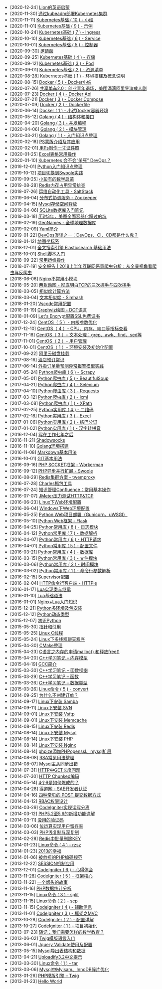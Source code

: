- [2020-12-24] [Lion的英语启蒙](posts%2F%E9%9A%8F%E7%AC%94%2FLion%E7%9A%84%E8%8B%B1%E8%AF%AD%E5%90%AF%E8%92%99.md)
- [2020-11-30] [通过kubeadm部署Kubernetes集群](posts%2Fkubernetes%2F%E9%80%9A%E8%BF%87kubeadm%E9%83%A8%E7%BD%B2Kubernetes%E9%9B%86%E7%BE%A4.md)
- [2020-11-11] [Kubernetes基础 ( 10 ) - 小结](posts%2Fkubernetes%2FKubernetes%E5%9F%BA%E7%A1%80+%28+10+%29+-+%E5%B0%8F%E7%BB%93.md)
- [2020-11-01] [Kubernetes基础 ( 9 ) - 示例](posts%2Fkubernetes%2FKubernetes%E5%9F%BA%E7%A1%80+%28+9+%29+-+%E7%A4%BA%E4%BE%8B.md)
- [2020-10-24] [Kubernetes基础 ( 7 ) - Ingress](posts%2Fkubernetes%2FKubernetes%E5%9F%BA%E7%A1%80+%28+7+%29+-+Ingress.md)
- [2020-10-10] [Kubernetes基础 ( 6 ) - Service](posts%2Fkubernetes%2FKubernetes%E5%9F%BA%E7%A1%80+%28+6+%29+-+Service.md)
- [2020-10-01] [Kubernetes基础 ( 5 ) - 控制器](posts%2Fkubernetes%2FKubernetes%E5%9F%BA%E7%A1%80+%28+5+%29+-+%E6%8E%A7%E5%88%B6%E5%99%A8.md)
- [2020-09-30] [邀请函](posts%2F%E9%9A%8F%E7%AC%94%2F%E9%82%80%E8%AF%B7%E5%87%BD.md)
- [2020-09-25] [Kubernetes基础 ( 4 ) - 存储](posts%2Fkubernetes%2FKubernetes%E5%9F%BA%E7%A1%80+%28+4+%29+-+%E5%AD%98%E5%82%A8.md)
- [2020-09-12] [Kubernetes基础 ( 3 ) - Pod](posts%2Fkubernetes%2FKubernetes%E5%9F%BA%E7%A1%80+%28+3+%29+-+Pod.md)
- [2020-09-01] [Kubernetes基础 ( 2 ) - 资源清单](posts%2Fkubernetes%2FKubernetes%E5%9F%BA%E7%A1%80+%28+2+%29+-+%E8%B5%84%E6%BA%90%E6%B8%85%E5%8D%95.md)
- [2020-08-28] [Kubernetes基础 ( 1 ) - 环境搭建及概念说明](posts%2Fkubernetes%2FKubernetes%E5%9F%BA%E7%A1%80+%28+1+%29+-+%E7%8E%AF%E5%A2%83%E6%90%AD%E5%BB%BA%E5%8F%8A%E6%A6%82%E5%BF%B5%E8%AF%B4%E6%98%8E.md)
- [2020-08-15] [Docker ( 5 ) - Docker小结](posts%2Fdocker%2FDocker+%28+5+%29+-+Docker%E5%B0%8F%E7%BB%93.md)
- [2020-07-26] [共享单车2.0：创业青年退场，美团滴滴阿里导演成人剧](posts%2F%E9%98%85%E8%AF%BB%2F%E5%85%B1%E4%BA%AB%E5%8D%95%E8%BD%A62.0%EF%BC%9A%E5%88%9B%E4%B8%9A%E9%9D%92%E5%B9%B4%E9%80%80%E5%9C%BA%EF%BC%8C%E7%BE%8E%E5%9B%A2%E6%BB%B4%E6%BB%B4%E9%98%BF%E9%87%8C%E5%AF%BC%E6%BC%94%E6%88%90%E4%BA%BA%E5%89%A7.md)
- [2020-07-23] [Docker ( 4 ) - Docker Api](posts%2Fdocker%2FDocker+%28+4+%29+-+Docker+Api.md)
- [2020-07-21] [Docker ( 3 ) - Docker Compose](posts%2Fdocker%2FDocker+%28+3+%29+-+Docker+Compose.md)
- [2020-07-09] [Docker ( 2 ) - Dockerfile](posts%2Fdocker%2FDocker+%28+2+%29+-+Dockerfile.md)
- [2020-06-14] [Docker ( 1 ) - 小试Docker容器环境](posts%2Fdocker%2FDocker+%28+1+%29+-+%E5%B0%8F%E8%AF%95Docker%E5%AE%B9%E5%99%A8%E7%8E%AF%E5%A2%83.md)
- [2020-05-12] [Golang ( 4 ) - 结构体和接口](posts%2Fgo%2FGolang+%28+4+%29+-+%E7%BB%93%E6%9E%84%E4%BD%93%E5%92%8C%E6%8E%A5%E5%8F%A3.md)
- [2020-04-20] [Golang ( 3 ) - 并发编程](posts%2Fgo%2FGolang+%28+3+%29+-+%E5%B9%B6%E5%8F%91%E7%BC%96%E7%A8%8B.md)
- [2020-04-06] [Golang ( 2 ) - 模块管理](posts%2Fgo%2FGolang+%28+2+%29+-+%E6%A8%A1%E5%9D%97%E7%AE%A1%E7%90%86.md)
- [2020-03-21] [Golang ( 1 ) - 入门知识点整理](posts%2Fgo%2FGolang+%28+1+%29+-+%E5%85%A5%E9%97%A8%E7%9F%A5%E8%AF%86%E7%82%B9%E6%95%B4%E7%90%86.md)
- [2020-02-18] [PS蒙版介绍及其应用](posts%2F%E5%B0%8F%E7%9F%A5%E8%AF%86%2FPS%E8%92%99%E7%89%88%E4%BB%8B%E7%BB%8D%E5%8F%8A%E5%85%B6%E5%BA%94%E7%94%A8.md)
- [2020-02-01] [用Ps制作一寸证件照](posts%2F%E5%B0%8F%E7%9F%A5%E8%AF%86%2F%E7%94%A8Ps%E5%88%B6%E4%BD%9C%E4%B8%80%E5%AF%B8%E8%AF%81%E4%BB%B6%E7%85%A7.md)
- [2020-01-25] [Excel表格常用操作](posts%2F%E5%B0%8F%E7%9F%A5%E8%AF%86%2FExcel%E8%A1%A8%E6%A0%BC%E5%B8%B8%E7%94%A8%E6%93%8D%E4%BD%9C.md)
- [2020-01-10] [Kubernetes 会不会“杀死” DevOps？](posts%2F%E9%98%85%E8%AF%BB%2FKubernetes+%E4%BC%9A%E4%B8%8D%E4%BC%9A%E2%80%9C%E6%9D%80%E6%AD%BB%E2%80%9D+DevOps%EF%BC%9F.md)
- [2019-12-01] [Python入门知识点整理](posts%2Fpython%2FPython%E5%85%A5%E9%97%A8%E7%9F%A5%E8%AF%86%E7%82%B9%E6%95%B4%E7%90%86.md)
- [2019-10-12] [项目切换到Swoole实践](posts%2Fphp%2F%E9%A1%B9%E7%9B%AE%E5%88%87%E6%8D%A2%E5%88%B0Swoole%E5%AE%9E%E8%B7%B5.md)
- [2019-09-25] [小彭有的数学启蒙](posts%2F%E9%9A%8F%E7%AC%94%2F%E5%B0%8F%E5%BD%AD%E6%9C%89%E7%9A%84%E6%95%B0%E5%AD%A6%E5%90%AF%E8%92%99.md)
- [2019-08-28] [Redis内存占用异常排查](posts%2Fredis%2FRedis%E5%86%85%E5%AD%98%E5%8D%A0%E7%94%A8%E5%BC%82%E5%B8%B8%E6%8E%92%E6%9F%A5.md)
- [2019-07-26] [运维自动化工具 - SaltStack](posts%2F%E8%BF%90%E7%BB%B4%2F%E8%BF%90%E7%BB%B4%E8%87%AA%E5%8A%A8%E5%8C%96%E5%B7%A5%E5%85%B7+-+SaltStack.md)
- [2019-06-04] [分布式协调服务 - Zookeeper](posts%2Fzookeeper%2F%E5%88%86%E5%B8%83%E5%BC%8F%E5%8D%8F%E8%B0%83%E6%9C%8D%E5%8A%A1+-+Zookeeper.md)
- [2019-04-15] [Mysql存储空间释放](posts%2Fmysql%2FMysql%E5%AD%98%E5%82%A8%E7%A9%BA%E9%97%B4%E9%87%8A%E6%94%BE.md)
- [2019-04-06] [SQLite数据库入门笔记](posts%2Fsqlite%2FSQLite%E6%95%B0%E6%8D%AE%E5%BA%93%E5%85%A5%E9%97%A8%E7%AC%94%E8%AE%B0.md)
- [2019-03-18] [历时3年，美图全面容器化踩过的坑](posts%2F%E9%98%85%E8%AF%BB%2F%E5%8E%86%E6%97%B63%E5%B9%B4%EF%BC%8C%E7%BE%8E%E5%9B%BE%E5%85%A8%E9%9D%A2%E5%AE%B9%E5%99%A8%E5%8C%96%E8%B8%A9%E8%BF%87%E7%9A%84%E5%9D%91.md)
- [2019-02-19] [GeoNames - 全球地理数据库](posts%2F%E5%B0%8F%E7%9F%A5%E8%AF%86%2FGeoNames+-+%E5%85%A8%E7%90%83%E5%9C%B0%E7%90%86%E6%95%B0%E6%8D%AE%E5%BA%93.md)
- [2019-02-09] [Yaml简介](posts%2F%E5%B8%B8%E7%94%A8%E8%BD%AF%E4%BB%B6%2FYaml%E7%AE%80%E4%BB%8B.md)
- [2019-01-22] [DevOps漫谈之一：DevOps、CI、CD都是什么鬼？](posts%2F%E9%98%85%E8%AF%BB%2FDevOps%E6%BC%AB%E8%B0%88%E4%B9%8B%E4%B8%80%EF%BC%9ADevOps%E3%80%81CI%E3%80%81CD%E9%83%BD%E6%98%AF%E4%BB%80%E4%B9%88%E9%AC%BC%EF%BC%9F.md)
- [2019-01-12] [地图坐标系](posts%2F%E5%B0%8F%E7%9F%A5%E8%AF%86%2F%E5%9C%B0%E5%9B%BE%E5%9D%90%E6%A0%87%E7%B3%BB.md)
- [2018-12-01] [全文搜索引擎 Elasticsearch 基础用法](posts%2Felasticsearch%2F%E5%85%A8%E6%96%87%E6%90%9C%E7%B4%A2%E5%BC%95%E6%93%8E+Elasticsearch+%E5%9F%BA%E7%A1%80%E7%94%A8%E6%B3%95.md)
- [2018-10-01] [Shell脚本入门](posts%2Fshell%2FShell%E8%84%9A%E6%9C%AC%E5%85%A5%E9%97%A8.md)
- [2018-09-22] [常用运维操作](posts%2F%E8%BF%90%E7%BB%B4%2F%E5%B8%B8%E7%94%A8%E8%BF%90%E7%BB%B4%E6%93%8D%E4%BD%9C.md)
- [2018-07-19] [安全报告 | 2018上半年互联网恶意爬虫分析：从全景视角看爬虫与反爬虫](posts%2F%E9%98%85%E8%AF%BB%2F%E5%AE%89%E5%85%A8%E6%8A%A5%E5%91%8A+%7C+2018%E4%B8%8A%E5%8D%8A%E5%B9%B4%E4%BA%92%E8%81%94%E7%BD%91%E6%81%B6%E6%84%8F%E7%88%AC%E8%99%AB%E5%88%86%E6%9E%90%EF%BC%9A%E4%BB%8E%E5%85%A8%E6%99%AF%E8%A7%86%E8%A7%92%E7%9C%8B%E7%88%AC%E8%99%AB%E4%B8%8E%E5%8F%8D%E7%88%AC%E8%99%AB.md)
- [2018-06-06] [Nginx不常用小模块](posts%2Flinux%2FNginx%E4%B8%8D%E5%B8%B8%E7%94%A8%E5%B0%8F%E6%A8%A1%E5%9D%97.md)
- [2018-05-20] [两张动图 - 彻底明白TCP的三次握手与四次挥手](posts%2F%E9%98%85%E8%AF%BB%2F%E4%B8%A4%E5%BC%A0%E5%8A%A8%E5%9B%BE+-+%E5%BD%BB%E5%BA%95%E6%98%8E%E7%99%BDTCP%E7%9A%84%E4%B8%89%E6%AC%A1%E6%8F%A1%E6%89%8B%E4%B8%8E%E5%9B%9B%E6%AC%A1%E6%8C%A5%E6%89%8B.md)
- [2018-03-05] [相似度计算方法](posts%2F%E7%AE%97%E6%B3%95%2F%E7%9B%B8%E4%BC%BC%E5%BA%A6%E8%AE%A1%E7%AE%97%E6%96%B9%E6%B3%95.md)
- [2018-03-04] [文本相似度 - Simhash](posts%2Fpython%2F%E6%96%87%E6%9C%AC%E7%9B%B8%E4%BC%BC%E5%BA%A6+-+Simhash.md)
- [2018-01-20] [Vscode常用配置](posts%2F%E5%B8%B8%E7%94%A8%E8%BD%AF%E4%BB%B6%2FVscode%E5%B8%B8%E7%94%A8%E9%85%8D%E7%BD%AE.md)
- [2018-01-19] [Graphviz绘图 - DOT语言](posts%2F%E5%B8%B8%E7%94%A8%E8%BD%AF%E4%BB%B6%2FGraphviz%E7%BB%98%E5%9B%BE+-+DOT%E8%AF%AD%E8%A8%80.md)
- [2018-01-09] [Let's Encrypt配置SSL免费证书](posts%2F%E5%B8%B8%E7%94%A8%E8%BD%AF%E4%BB%B6%2FLet%27s+Encrypt%E9%85%8D%E7%BD%AESSL%E5%85%8D%E8%B4%B9%E8%AF%81%E4%B9%A6.md)
- [2017-12-24] [CentOS（ 5 ）- 内核参数优化](posts%2F%E8%BF%90%E7%BB%B4%2FCentOS%EF%BC%88+5+%EF%BC%89-+%E5%86%85%E6%A0%B8%E5%8F%82%E6%95%B0%E4%BC%98%E5%8C%96.md)
- [2017-12-10] [CentOS（ 4 ）- CPU、内存、端口等指标查看](posts%2F%E8%BF%90%E7%BB%B4%2FCentOS%EF%BC%88+4+%EF%BC%89-+CPU%E3%80%81%E5%86%85%E5%AD%98%E3%80%81%E7%AB%AF%E5%8F%A3%E7%AD%89%E6%8C%87%E6%A0%87%E6%9F%A5%E7%9C%8B.md)
- [2017-11-18] [CentOS（ 3 ）- 文本处理：grep、awk、find、sed等](posts%2F%E8%BF%90%E7%BB%B4%2FCentOS%EF%BC%88+3+%EF%BC%89-+%E6%96%87%E6%9C%AC%E5%A4%84%E7%90%86%EF%BC%9Agrep%E3%80%81awk%E3%80%81find%E3%80%81sed%E7%AD%89.md)
- [2017-11-01] [CentOS（ 2 ）- 用户管理](posts%2F%E8%BF%90%E7%BB%B4%2FCentOS%EF%BC%88+2+%EF%BC%89-+%E7%94%A8%E6%88%B7%E7%AE%A1%E7%90%86.md)
- [2017-10-01] [CentOS（ 1 ）- 环境安装及初始化配置](posts%2F%E8%BF%90%E7%BB%B4%2FCentOS%EF%BC%88+1+%EF%BC%89-+%E7%8E%AF%E5%A2%83%E5%AE%89%E8%A3%85%E5%8F%8A%E5%88%9D%E5%A7%8B%E5%8C%96%E9%85%8D%E7%BD%AE.md)
- [2017-09-22] [阿里云磁盘挂载](posts%2F%E8%BF%90%E7%BB%B4%2F%E9%98%BF%E9%87%8C%E4%BA%91%E7%A3%81%E7%9B%98%E6%8C%82%E8%BD%BD.md)
- [2017-08-16] [酒店预订常识](posts%2F%E5%B0%8F%E7%9F%A5%E8%AF%86%2F%E9%85%92%E5%BA%97%E9%A2%84%E8%AE%A2%E5%B8%B8%E8%AF%86.md)
- [2017-06-14] [外卖订单量预测异常报警模型实践](posts%2F%E9%98%85%E8%AF%BB%2F%E5%A4%96%E5%8D%96%E8%AE%A2%E5%8D%95%E9%87%8F%E9%A2%84%E6%B5%8B%E5%BC%82%E5%B8%B8%E6%8A%A5%E8%AD%A6%E6%A8%A1%E5%9E%8B%E5%AE%9E%E8%B7%B5.md)
- [2017-05-24] [Python爬虫库 ( 6 ) - Scrapy](posts%2Fpython%2FPython%E7%88%AC%E8%99%AB%E5%BA%93+%28+6+%29+-+Scrapy.md)
- [2017-05-01] [Python爬虫库 ( 5 ) - BeautifulSoup](posts%2Fpython%2FPython%E7%88%AC%E8%99%AB%E5%BA%93+%28+5+%29+-+BeautifulSoup.md)
- [2017-04-21] [Python爬虫库 ( 4 ) - Selenium](posts%2Fpython%2FPython%E7%88%AC%E8%99%AB%E5%BA%93+%28+4+%29+-+Selenium.md)
- [2017-04-10] [Python爬虫库 ( 3 ) - Requests](posts%2Fpython%2FPython%E7%88%AC%E8%99%AB%E5%BA%93+%28+3+%29+-+Requests.md)
- [2017-03-12] [Python爬虫库 ( 2 ) - lxml](posts%2Fpython%2FPython%E7%88%AC%E8%99%AB%E5%BA%93+%28+2+%29+-+lxml.md)
- [2017-03-08] [Python爬虫库 ( 1 ) - XPath](posts%2Fpython%2FPython%E7%88%AC%E8%99%AB%E5%BA%93+%28+1+%29+-+XPath.md)
- [2017-02-25] [Python实用库 ( 4 ) - 二维码](posts%2Fpython%2FPython%E5%AE%9E%E7%94%A8%E5%BA%93+%28+4+%29+-+%E4%BA%8C%E7%BB%B4%E7%A0%81.md)
- [2017-02-18] [Python实用库 ( 3 ) - Excel](posts%2Fpython%2FPython%E5%AE%9E%E7%94%A8%E5%BA%93+%28+3+%29+-+Excel.md)
- [2017-01-06] [Python实用库 ( 2 ) - 结巴分词](posts%2Fpython%2FPython%E5%AE%9E%E7%94%A8%E5%BA%93+%28+2+%29+-+%E7%BB%93%E5%B7%B4%E5%88%86%E8%AF%8D.md)
- [2017-01-02] [Python实用库 ( 1 ) - 汉字转拼音](posts%2Fpython%2FPython%E5%AE%9E%E7%94%A8%E5%BA%93+%28+1+%29+-+%E6%B1%89%E5%AD%97%E8%BD%AC%E6%8B%BC%E9%9F%B3.md)
- [2016-12-04] [写在工作七年之后](posts%2F%E9%9A%8F%E7%AC%94%2F%E5%86%99%E5%9C%A8%E5%B7%A5%E4%BD%9C%E4%B8%83%E5%B9%B4%E4%B9%8B%E5%90%8E.md)
- [2016-11-21] [Shadowsocks](posts%2F%E5%B8%B8%E7%94%A8%E8%BD%AF%E4%BB%B6%2FShadowsocks.md)
- [2016-11-10] [Golang环境搭建](posts%2Fgo%2FGolang%E7%8E%AF%E5%A2%83%E6%90%AD%E5%BB%BA.md)
- [2016-11-08] [Markdown基本用法](posts%2FMarkdown%E5%9F%BA%E6%9C%AC%E7%94%A8%E6%B3%95.md)
- [2016-10-01] [GIT基本用法](posts%2F%E5%B8%B8%E7%94%A8%E8%BD%AF%E4%BB%B6%2FGIT%E5%9F%BA%E6%9C%AC%E7%94%A8%E6%B3%95.md)
- [2016-09-16] [PHP SOCKET框架 - Workerman](posts%2Fphp%2FPHP+SOCKET%E6%A1%86%E6%9E%B6+-+Workerman.md)
- [2016-09-12] [PHP异步并行扩展 - Swoole](posts%2Fphp%2FPHP%E5%BC%82%E6%AD%A5%E5%B9%B6%E8%A1%8C%E6%89%A9%E5%B1%95+-+Swoole.md)
- [2016-08-29] [Redis集群方案 - twemproxy](posts%2Fredis%2FRedis%E9%9B%86%E7%BE%A4%E6%96%B9%E6%A1%88+-+twemproxy.md)
- [2016-07-28] [Charles抓包工具](posts%2F%E5%B8%B8%E7%94%A8%E8%BD%AF%E4%BB%B6%2FCharles%E6%8A%93%E5%8C%85%E5%B7%A5%E5%85%B7.md)
- [2016-07-24] [知识管理Confluence：常用基本操作](posts%2F%E5%B8%B8%E7%94%A8%E8%BD%AF%E4%BB%B6%2F%E7%9F%A5%E8%AF%86%E7%AE%A1%E7%90%86Confluence%EF%BC%9A%E5%B8%B8%E7%94%A8%E5%9F%BA%E6%9C%AC%E6%93%8D%E4%BD%9C.md)
- [2016-07-07] [JMeter压力测试HTTP&TCP](posts%2F%E5%B8%B8%E7%94%A8%E8%BD%AF%E4%BB%B6%2FJMeter%E5%8E%8B%E5%8A%9B%E6%B5%8B%E8%AF%95HTTP%26TCP.md)
- [2016-06-23] [Linux下Web环境配置](posts%2Flinux%2FLinux%E4%B8%8BWeb%E7%8E%AF%E5%A2%83%E9%85%8D%E7%BD%AE.md)
- [2016-06-04] [Windows下Web环境配置](posts%2Flinux%2FWindows%E4%B8%8BWeb%E7%8E%AF%E5%A2%83%E9%85%8D%E7%BD%AE.md)
- [2016-05-25] [Python Web项目部署（Gunicorn、uWSGI）](posts%2Fpython%2FPython+Web%E9%A1%B9%E7%9B%AE%E9%83%A8%E7%BD%B2%EF%BC%88Gunicorn%E3%80%81uWSGI%EF%BC%89.md)
- [2016-05-10] [Python Web框架 - Flask](posts%2Fpython%2FPython+Web%E6%A1%86%E6%9E%B6+-+Flask.md)
- [2016-04-25] [Python常用库 ( 8 ) - 日志模块](posts%2Fpython%2FPython%E5%B8%B8%E7%94%A8%E5%BA%93+%28+8+%29+-+%E6%97%A5%E5%BF%97%E6%A8%A1%E5%9D%97.md)
- [2016-04-12] [Python常用库 ( 7 ) - 数据解析](posts%2Fpython%2FPython%E5%B8%B8%E7%94%A8%E5%BA%93+%28+7+%29+-+%E6%95%B0%E6%8D%AE%E8%A7%A3%E6%9E%90.md)
- [2016-04-07] [Python常用库 ( 6 ) - HTTP请求](posts%2Fpython%2FPython%E5%B8%B8%E7%94%A8%E5%BA%93+%28+6+%29+-+HTTP%E8%AF%B7%E6%B1%82.md)
- [2016-04-01] [Python常用库 ( 5 ) - 配置文件](posts%2Fpython%2FPython%E5%B8%B8%E7%94%A8%E5%BA%93+%28+5+%29+-+%E9%85%8D%E7%BD%AE%E6%96%87%E4%BB%B6.md)
- [2016-03-21] [Python常用库 ( 4 ) - 数据库](posts%2Fpython%2FPython%E5%B8%B8%E7%94%A8%E5%BA%93+%28+4+%29+-+%E6%95%B0%E6%8D%AE%E5%BA%93.md)
- [2016-03-15] [Python常用库 ( 3 ) - 文件模块](posts%2Fpython%2FPython%E5%B8%B8%E7%94%A8%E5%BA%93+%28+3+%29+-+%E6%96%87%E4%BB%B6%E6%A8%A1%E5%9D%97.md)
- [2016-03-06] [Python常用库 ( 2 ) - 时间模块](posts%2Fpython%2FPython%E5%B8%B8%E7%94%A8%E5%BA%93+%28+2+%29+-+%E6%97%B6%E9%97%B4%E6%A8%A1%E5%9D%97.md)
- [2016-03-02] [Python常用库 ( 1 ) - 命令行参数解析](posts%2Fpython%2FPython%E5%B8%B8%E7%94%A8%E5%BA%93+%28+1+%29+-+%E5%91%BD%E4%BB%A4%E8%A1%8C%E5%8F%82%E6%95%B0%E8%A7%A3%E6%9E%90.md)
- [2016-02-15] [Supervisor配置](posts%2F%E5%B8%B8%E7%94%A8%E8%BD%AF%E4%BB%B6%2FSupervisor%E9%85%8D%E7%BD%AE.md)
- [2016-02-04] [HTTP命令行客户端 - HTTPie](posts%2F%E5%B8%B8%E7%94%A8%E8%BD%AF%E4%BB%B6%2FHTTP%E5%91%BD%E4%BB%A4%E8%A1%8C%E5%AE%A2%E6%88%B7%E7%AB%AF+-+HTTPie.md)
- [2016-01-17] [Lua实现类与继承](posts%2Flua%2FLua%E5%AE%9E%E7%8E%B0%E7%B1%BB%E4%B8%8E%E7%BB%A7%E6%89%BF.md)
- [2016-01-10] [Lua基础语法](posts%2Flua%2FLua%E5%9F%BA%E7%A1%80%E8%AF%AD%E6%B3%95.md)
- [2016-01-01] [Nginx+Lua入门知识](posts%2Flua%2FNginx%2BLua%E5%85%A5%E9%97%A8%E7%9F%A5%E8%AF%86.md)
- [2015-12-21] [Python多环境及包安装](posts%2Fpython%2FPython%E5%A4%9A%E7%8E%AF%E5%A2%83%E5%8F%8A%E5%8C%85%E5%AE%89%E8%A3%85.md)
- [2015-12-12] [Python动态类型](posts%2Fpython%2FPython%E5%8A%A8%E6%80%81%E7%B1%BB%E5%9E%8B.md)
- [2015-12-07] [初识Python](posts%2Fpython%2F%E5%88%9D%E8%AF%86Python.md)
- [2015-05-30] [指针和引用](posts%2Fcpp%2F%E6%8C%87%E9%92%88%E5%92%8C%E5%BC%95%E7%94%A8.md)
- [2015-05-25] [Linux C线程](posts%2Fcpp%2FLinux+C%E7%BA%BF%E7%A8%8B.md)
- [2015-05-24] [Linux下多线程聊天程序](posts%2Fcpp%2FLinux%E4%B8%8B%E5%A4%9A%E7%BA%BF%E7%A8%8B%E8%81%8A%E5%A4%A9%E7%A8%8B%E5%BA%8F.md)
- [2015-04-30] [CMake整理](posts%2Fcpp%2FCMake%E6%95%B4%E7%90%86.md)
- [2015-04-23] [C语言之内存的申请malloc() 和释放free()](posts%2Fcpp%2FC%E8%AF%AD%E8%A8%80%E4%B9%8B%E5%86%85%E5%AD%98%E7%9A%84%E7%94%B3%E8%AF%B7malloc%28%29+%E5%92%8C%E9%87%8A%E6%94%BEfree%28%29.md)
- [2015-04-20] [C++学习笔记 – 内存模型](posts%2Fcpp%2FC%2B%2B%E5%AD%A6%E4%B9%A0%E7%AC%94%E8%AE%B0+%E2%80%93+%E5%86%85%E5%AD%98%E6%A8%A1%E5%9E%8B.md)
- [2015-04-19] [GCC简介](posts%2Fcpp%2FGCC%E7%AE%80%E4%BB%8B.md)
- [2015-03-30] [C++学习笔记 – 函数探幽](posts%2Fcpp%2FC%2B%2B%E5%AD%A6%E4%B9%A0%E7%AC%94%E8%AE%B0+%E2%80%93+%E5%87%BD%E6%95%B0%E6%8E%A2%E5%B9%BD.md)
- [2015-03-29] [C++学习笔记 – 函数](posts%2Fcpp%2FC%2B%2B%E5%AD%A6%E4%B9%A0%E7%AC%94%E8%AE%B0+%E2%80%93+%E5%87%BD%E6%95%B0.md)
- [2015-03-26] [C++学习笔记 – 数据类型](posts%2Fcpp%2FC%2B%2B%E5%AD%A6%E4%B9%A0%E7%AC%94%E8%AE%B0+%E2%80%93+%E6%95%B0%E6%8D%AE%E7%B1%BB%E5%9E%8B.md)
- [2015-03-26] [Linux命令 ( 5 ) - convert](posts%2Flinux%2FLinux%E5%91%BD%E4%BB%A4+%28+5+%29+-+convert.md)
- [2014-09-25] [为什么不创建订单？](posts%2F%E9%9A%8F%E7%AC%94%2F%E4%B8%BA%E4%BB%80%E4%B9%88%E4%B8%8D%E5%88%9B%E5%BB%BA%E8%AE%A2%E5%8D%95%EF%BC%9F.md)
- [2014-09-17] [Linux下安装 Samba](posts%2Flinux%2FLinux%E4%B8%8B%E5%AE%89%E8%A3%85+Samba.md)
- [2014-09-11] [Linux下安装 SVN](posts%2Flinux%2FLinux%E4%B8%8B%E5%AE%89%E8%A3%85+SVN.md)
- [2014-09-01] [Linux下安装 Vsftp](posts%2Flinux%2FLinux%E4%B8%8B%E5%AE%89%E8%A3%85+Vsftp.md)
- [2014-09-01] [Linux下安装 Memcache](posts%2Flinux%2FLinux%E4%B8%8B%E5%AE%89%E8%A3%85+Memcache.md)
- [2014-08-15] [Linux下安装 Redis](posts%2Flinux%2FLinux%E4%B8%8B%E5%AE%89%E8%A3%85+Redis.md)
- [2014-08-14] [Linux下安装 Mysql](posts%2Flinux%2FLinux%E4%B8%8B%E5%AE%89%E8%A3%85+Mysql.md)
- [2014-08-14] [Linux下安装 PHP](posts%2Flinux%2FLinux%E4%B8%8B%E5%AE%89%E8%A3%85+PHP.md)
- [2014-08-14] [Linux下安装 Nginx](posts%2Flinux%2FLinux%E4%B8%8B%E5%AE%89%E8%A3%85+Nginx.md)
- [2014-08-14] [phpize添加PHPopenssl、mysql扩展](posts%2Flinux%2Fphpize%E6%B7%BB%E5%8A%A0PHPopenssl%E3%80%81mysql%E6%89%A9%E5%B1%95.md)
- [2014-08-08] [RSA常见用法整理](posts%2Fphp%2FRSA%E5%B8%B8%E8%A7%81%E7%94%A8%E6%B3%95%E6%95%B4%E7%90%86.md)
- [2014-08-07] [Mysql主从同步出错](posts%2Fmysql%2FMysql%E4%B8%BB%E4%BB%8E%E5%90%8C%E6%AD%A5%E5%87%BA%E9%94%99.md)
- [2014-07-31] [HTTP中GET长度问题](posts%2Fphp%2FHTTP%E4%B8%ADGET%E9%95%BF%E5%BA%A6%E9%97%AE%E9%A2%98.md)
- [2014-07-30] [HTTP Chunked编码](posts%2Fphp%2FHTTP+Chunked%E7%BC%96%E7%A0%81.md)
- [2014-05-14] [4个9是如何炼成的？](posts%2F%E9%98%85%E8%AF%BB%2F4%E4%B8%AA9%E6%98%AF%E5%A6%82%E4%BD%95%E7%82%BC%E6%88%90%E7%9A%84%EF%BC%9F.md)
- [2014-04-28] [得道网 - SAE开发者认证](posts%2F%E9%9A%8F%E7%AC%94%2F%E5%BE%97%E9%81%93%E7%BD%91+-+SAE%E5%BC%80%E5%8F%91%E8%80%85%E8%AE%A4%E8%AF%81.md)
- [2014-04-16] [四种常见的 POST 提交数据方式](posts%2F%E5%89%8D%E7%AB%AF%E8%AE%BE%E8%AE%A1%2F%E5%9B%9B%E7%A7%8D%E5%B8%B8%E8%A7%81%E7%9A%84+POST+%E6%8F%90%E4%BA%A4%E6%95%B0%E6%8D%AE%E6%96%B9%E5%BC%8F.md)
- [2014-04-12] [RBAC权限设计](posts%2Fphp%2FRBAC%E6%9D%83%E9%99%90%E8%AE%BE%E8%AE%A1.md)
- [2014-03-29] [CodeIgniter实现读写分离](posts%2Fphp%2FCodeIgniter%E5%AE%9E%E7%8E%B0%E8%AF%BB%E5%86%99%E5%88%86%E7%A6%BB.md)
- [2014-03-12] [PHP5.2至5.6的新增功能详解](posts%2Fphp%2FPHP5.2%E8%87%B35.6%E7%9A%84%E6%96%B0%E5%A2%9E%E5%8A%9F%E8%83%BD%E8%AF%A6%E8%A7%A3.md)
- [2014-03-11] [没用的验证码](posts%2F%E9%9A%8F%E7%AC%94%2F%E6%B2%A1%E7%94%A8%E7%9A%84%E9%AA%8C%E8%AF%81%E7%A0%81.md)
- [2014-03-06] [位运算实现用户留存率](posts%2Fphp%2F%E4%BD%8D%E8%BF%90%E7%AE%97%E5%AE%9E%E7%8E%B0%E7%94%A8%E6%88%B7%E7%95%99%E5%AD%98%E7%8E%87.md)
- [2014-03-03] [PHP浅复制与深复制](posts%2Fphp%2FPHP%E6%B5%85%E5%A4%8D%E5%88%B6%E4%B8%8E%E6%B7%B1%E5%A4%8D%E5%88%B6.md)
- [2014-02-28] [Redis中批量删除KEY](posts%2Fredis%2FRedis%E4%B8%AD%E6%89%B9%E9%87%8F%E5%88%A0%E9%99%A4KEY.md)
- [2014-01-23] [Linux命令 ( 4 ) - rzsz](posts%2Flinux%2FLinux%E5%91%BD%E4%BB%A4+%28+4+%29+-+rzsz.md)
- [2014-01-23] [2013的幸福](posts%2F%E9%9A%8F%E7%AC%94%2F2013%E7%9A%84%E5%B9%B8%E7%A6%8F.md)
- [2014-01-06] [被忽视的PHP编码规范](posts%2F%E9%9A%8F%E7%AC%94%2F%E8%A2%AB%E5%BF%BD%E8%A7%86%E7%9A%84PHP%E7%BC%96%E7%A0%81%E8%A7%84%E8%8C%83.md)
- [2013-12-22] [SESSION机制应用](posts%2Fphp%2FSESSION%E6%9C%BA%E5%88%B6%E5%BA%94%E7%94%A8.md)
- [2013-12-01] [CodeIgniter ( 6 ) - 心得体会](posts%2Fphp%2FCodeIgniter+%28+6+%29+-+%E5%BF%83%E5%BE%97%E4%BD%93%E4%BC%9A.md)
- [2013-11-28] [CodeIgniter ( 5 ) - 框架核心](posts%2Fphp%2FCodeIgniter+%28+5+%29+-+%E6%A1%86%E6%9E%B6%E6%A0%B8%E5%BF%83.md)
- [2013-11-22] [一个烟头的故事](posts%2F%E9%9A%8F%E7%AC%94%2F%E4%B8%80%E4%B8%AA%E7%83%9F%E5%A4%B4%E7%9A%84%E6%95%85%E4%BA%8B.md)
- [2013-11-16] [PHP数据统计分析](posts%2Fphp%2FPHP%E6%95%B0%E6%8D%AE%E7%BB%9F%E8%AE%A1%E5%88%86%E6%9E%90.md)
- [2013-11-15] [Linux命令 ( 3 ) - split](posts%2Flinux%2FLinux%E5%91%BD%E4%BB%A4+%28+3+%29+-+split.md)
- [2013-11-15] [Linux命令 ( 2 ) - scp](posts%2Flinux%2FLinux%E5%91%BD%E4%BB%A4+%28+2+%29+-+scp.md)
- [2013-11-15] [CodeIgniter ( 4 ) - 辅助信息](posts%2Fphp%2FCodeIgniter+%28+4+%29+-+%E8%BE%85%E5%8A%A9%E4%BF%A1%E6%81%AF.md)
- [2013-11-01] [CodeIgniter ( 3 ) - 框架之MVC](posts%2Fphp%2FCodeIgniter+%28+3+%29+-+%E6%A1%86%E6%9E%B6%E4%B9%8BMVC.md)
- [2013-10-28] [CodeIgniter ( 2 ) - 配置详解](posts%2Fphp%2FCodeIgniter+%28+2+%29+-+%E9%85%8D%E7%BD%AE%E8%AF%A6%E8%A7%A3.md)
- [2013-10-27] [CodeIgniter ( 1 ) - 项目初始化](posts%2Fphp%2FCodeIgniter+%28+1+%29+-+%E9%A1%B9%E7%9B%AE%E5%88%9D%E5%A7%8B%E5%8C%96.md)
- [2013-07-23] [随记：我们需要怎样的数学教育？](posts%2F%E9%98%85%E8%AF%BB%2F%E9%9A%8F%E8%AE%B0%EF%BC%9A%E6%88%91%E4%BB%AC%E9%9C%80%E8%A6%81%E6%80%8E%E6%A0%B7%E7%9A%84%E6%95%B0%E5%AD%A6%E6%95%99%E8%82%B2%EF%BC%9F.md)
- [2013-06-02] [Twig模版语言入门](posts%2Fphp%2FTwig%E6%A8%A1%E7%89%88%E8%AF%AD%E8%A8%80%E5%85%A5%E9%97%A8.md)
- [2013-06-01] [Jquery Validate使用及配置](posts%2F%E5%89%8D%E7%AB%AF%E8%AE%BE%E8%AE%A1%2FJquery+Validate%E4%BD%BF%E7%94%A8%E5%8F%8A%E9%85%8D%E7%BD%AE.md)
- [2013-05-15] [Mysql导出表结构和数据](posts%2Fmysql%2FMysql%E5%AF%BC%E5%87%BA%E8%A1%A8%E7%BB%93%E6%9E%84%E5%92%8C%E6%95%B0%E6%8D%AE.md)
- [2013-04-21] [Uploadify3.2中文提示](posts%2F%E5%89%8D%E7%AB%AF%E8%AE%BE%E8%AE%A1%2FUploadify3.2%E4%B8%AD%E6%96%87%E6%8F%90%E7%A4%BA.md)
- [2013-03-30] [Linux命令 ( 1 ) - tar](posts%2Flinux%2FLinux%E5%91%BD%E4%BB%A4+%28+1+%29+-+tar.md)
- [2013-03-06] [Mysql中Myisam、InnoDB碎片优化](posts%2Fmysql%2FMysql%E4%B8%ADMyisam%E3%80%81InnoDB%E7%A2%8E%E7%89%87%E4%BC%98%E5%8C%96.md)
- [2013-01-26] [PHP模版引擎 – Twig](posts%2Fphp%2FPHP%E6%A8%A1%E7%89%88%E5%BC%95%E6%93%8E+%E2%80%93+Twig.md)
- [2013-01-23] [Hello World](posts%2F%E9%9A%8F%E7%AC%94%2FHello+World.md)
